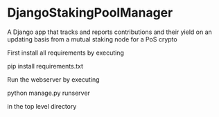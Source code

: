 # DjangoStakingPoolManager
A Django app that tracks and reports contributions and their yield on an updating basis from a mutual staking node for a PoS crypto

First install all requirements by executing

pip install requirements.txt

Run the webserver by executing

python manage.py runserver

in the top level directory
